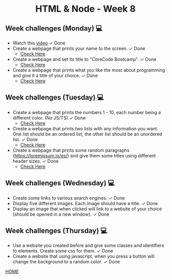 <h1 align="center">HTML & Node - Week 8</h1>

## Week challenges (Monday) 💻
- Watch this [video](https://www.youtube.com/watch?v=XYTwYmOjqQs&ab_channel=RedStapler) <span>&#10003; Done</span>
- Create a webpage that prints your name to the screen. <span>&#10003; Done</span>
  - [Check Here](./Monday/work1.html)
- Create a webpage and set its title to "CoreCode Bootcamp".    <span>&#10003; Done</span>
  - [Check Here](./Monday/work2.html)
- Create a webpage that prints what you like the most about programming and give it a title of your choice.     <span>&#10003; Done</span>
  - [Check Here](./Monday/work3.html)


## Week challenges (Tuesday) 💻
- Create a webpage that prints the numbers 1 - 10, each number being a different color. (No JS/TS)  <span>&#10003; Done</span>
  - [Check Here](./Tuesday/work1.html)
- Create a webpage that prints two lists with any information you want. One list should be an ordered list, the other list should be an unordered list.     <span>&#10003; Done</span>
  - [Check Here](./Tuesday/work2.html)
- Create a webpage that prints some random paragraphs (https://loremipsum.io/es/) and give them some titles using different header sizes.   <span>&#10003; Done</span>
  - [Check Here](./Tuesday/work3.html)

## Week challenges (Wednesday) 💻
- Create some links to various search engines.  <span>&#10003; Done</span>
- Display five different images. Each image should have a title.    <span>&#10003; Done</span>
- Display an image that when clicked will link to a website of your choice (should be opened in a new window).  <span>&#10003; Done</span>

## Week challenges (Thursday) 💻
- Use a website you created before and give some classes and identifiers to elements. Create some css for them. <span>&#10003; Done</span>
- Create a website that using javascript, when you press a button will change the background to a random color. <span>&#10003; Done</span>

[HOME](https://github.com/MROMERO2100/core-code-bootcamp-backlog)
